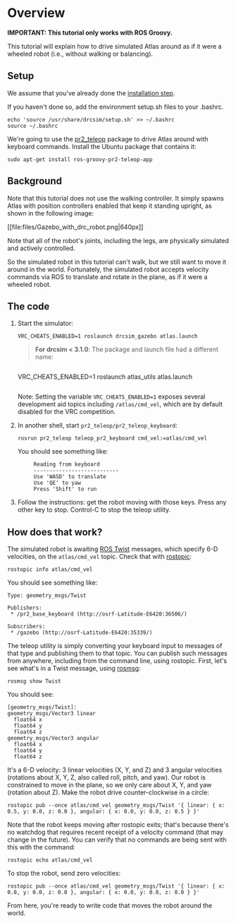 # Overview

**IMPORTANT: This tutorial only works with ROS Groovy.**

This tutorial will explain how to drive simulated Atlas around as if it were a wheeled robot (i.e., without walking or balancing).

## Setup

We assume that you've already done the [installation step](http://gazebosim.org/tutorials/?tut=drcsim_install).

If you haven't done so, add the environment setup.sh files to your .bashrc.

~~~
echo 'source /usr/share/drcsim/setup.sh' >> ~/.bashrc
source ~/.bashrc
~~~

We're going to use the [pr2_teleop](http://ros.org/wiki/pr2_teleop) package to drive Atlas around with keyboard commands. Install the Ubuntu package that contains it:

~~~
sudo apt-get install ros-groovy-pr2-teleop-app
~~~

## Background

Note that this tutorial does not use the walking controller. It simply spawns Atlas with position controllers enabled that keep it standing upright, as shown in the following image:

[[file:files/Gazebo_with_drc_robot.png|640px]]

Note that all of the robot's joints, including the legs, are physically simulated and actively controlled.

So the simulated robot in this tutorial can't walk, but we still want to move it around in the world.  Fortunately, the simulated robot accepts velocity commands via ROS to translate and rotate in the plane, as if it were a wheeled robot.

## The code

1. Start the simulator:

    ~~~
    VRC_CHEATS_ENABLED=1 roslaunch drcsim_gazebo atlas.launch
    ~~~
    
    >**For drcsim < 3.1.0**: The package and launch file had a different name:
    
    >~~~
    VRC_CHEATS_ENABLED=1 roslaunch atlas_utils atlas.launch
    >~~~
    
    Note: Setting the variable `VRC_CHEATS_ENABLED=1` exposes several development aid topics including `/atlas/cmd_vel`, which are by default disabled for the VRC competition.

2. In another shell, start `pr2_teleop/pr2_teleop_keyboard`:

    ~~~
    rosrun pr2_teleop teleop_pr2_keyboard cmd_vel:=atlas/cmd_vel
    ~~~
    
    You should see something like:
    
            Reading from keyboard
            ---------------------------
            Use 'WASD' to translate
            Use 'QE' to yaw
            Press 'Shift' to run

3. Follow the instructions: get the robot moving with those keys.  Press any other key to stop. Control-C to stop the teleop utility.

## How does that work?


The simulated robot is awaiting [ROS Twist](http://ros.org/doc/api/geometry_msgs/html/msg/Twist.html) messages, which specify 6-D velocities, on the `atlas/cmd_vel` topic.  Check that with [rostopic](http://ros.org/wiki/rostopic):

~~~
rostopic info atlas/cmd_vel
~~~

You should see something like:

~~~
Type: geometry_msgs/Twist

Publishers:
 * /pr2_base_keyboard (http://osrf-Latitude-E6420:36506/)

Subscribers:
 * /gazebo (http://osrf-Latitude-E6420:35339/)
~~~

The teleop utility is simply converting your keyboard input to messages of that type and publishing them to that topic.  You can publish such messages from anywhere, including from the command line, using rostopic.  First, let's see what's in a Twist message, using [rosmsg](http://ros.org/wiki/rosmsg):

~~~
rosmsg show Twist
~~~

You should see:

~~~
[geometry_msgs/Twist]:
geometry_msgs/Vector3 linear
  float64 x
  float64 y
  float64 z
geometry_msgs/Vector3 angular
  float64 x
  float64 y
  float64 z
~~~

It's a 6-D velocity: 3 linear velocities (X, Y, and Z) and 3 angular velocities (rotations about X, Y, Z, also called roll, pitch, and yaw).  Our robot is constrained to move in the plane, so we only care about X, Y, and yaw (rotation about Z).  Make the robot drive counter-clockwise in a circle:

~~~
rostopic pub --once atlas/cmd_vel geometry_msgs/Twist '{ linear: { x: 0.5, y: 0.0, z: 0.0 }, angular: { x: 0.0, y: 0.0, z: 0.5 } }'
~~~

Note that the robot keeps moving after rostopic exits; that's because there's no watchdog that requires recent receipt of a velocity command (that may change in the future).  You can verify that no commands are being sent with this with the command:

~~~
rostopic echo atlas/cmd_vel
~~~

To stop the robot, send zero velocities:

~~~
rostopic pub --once atlas/cmd_vel geometry_msgs/Twist '{ linear: { x: 0.0, y: 0.0, z: 0.0 }, angular: { x: 0.0, y: 0.0, z: 0.0 } }'
~~~

From here, you're ready to write code that moves the robot around the world.
